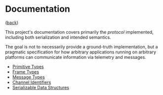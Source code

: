 <!--
    =====================================
    generator=datazen
    version=2.1.1
    hash=23402d4bc292cb94dfbb4c6b2ee1a0a6
    =====================================
-->

# Documentation

([back](../README.md#documentation))

This project's documentation covers primarily the _protocol_ implemented,
including both serialization and intended semantics.

The goal is not to necessarily provide a ground-truth implementation, but a
pragmatic specification for how arbitrary applications running on arbitrary
platforms can communicate information via telemetry and messages.

* [Primitive Types](primitive.md)
* [Frame Types](message.md)
* [Message Types](message_type.md)
* [Channel Identifiers](channel_identifier.md)
* [Serializable Data Structures](serializable.md)
